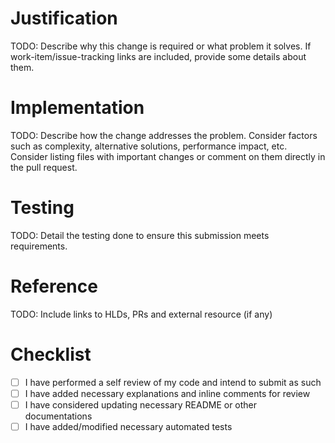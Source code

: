 # Justification 
TODO: Describe why this change is required or what problem it solves. If
work-item/issue-tracking links are included, provide some details about them.
 
# Implementation
 
TODO: Describe how the change addresses the problem. Consider factors such as
complexity, alternative solutions, performance impact, etc. Consider listing
files with important changes or comment on them directly in the pull request.
 
# Testing
 
TODO: Detail the testing done to ensure this submission meets requirements.
 
# Reference
 
TODO: Include links to HLDs, PRs and external resource (if any)
 
# Checklist
 
- [ ] I have performed a self review of my code and intend to submit as such
- [ ] I have added necessary explanations and inline comments for review
- [ ] I have considered updating necessary README or other documentations
- [ ] I have added/modified necessary automated tests
